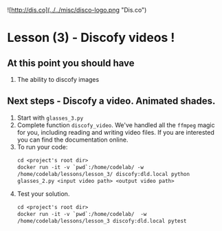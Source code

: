 ![http://dis.co](../../misc/disco-logo.png "Dis.co")

# Lesson (3) - Discofy videos !
## At this point you should have
1. The ability to discofy images 

## Next steps - Discofy a video. Animated shades.
1. Start with `glasses_3.py`
1. Complete function `discofy_video`. We've handled all the `ffmpeg` magic for 
you, including reading and writing video files. 
If you are interested you can find the documentation online. 
1. To run your code:
    ```{r, engine='bash', discofy_video}
    cd <project's root dir> 
    docker run -it -v `pwd`:/home/codelab/ -w /home/codelab/lessons/lesson_3/ discofy:dld.local python glasses_2.py <input video path> <output video path>
    ``` 
1. Test your solution. 
    ```{r, engine='bash', run_pytest}
    cd <project's root dir>
    docker run -it -v `pwd`:/home/codelab/  -w /home/codelab/lessons/lesson_3 discofy:dld.local pytest
    ```
